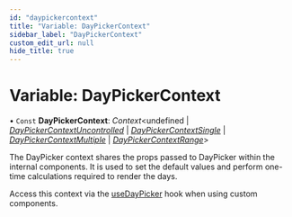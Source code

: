 ```yaml
---
id: "daypickercontext"
title: "Variable: DayPickerContext"
sidebar_label: "DayPickerContext"
custom_edit_url: null
hide_title: true
---
```


# Variable: DayPickerContext

• `Const` **DayPickerContext**: *Context*<undefined \| [*DayPickerContextUncontrolled*](../interfaces/daypickercontextuncontrolled.md) \| [*DayPickerContextSingle*](../interfaces/daypickercontextsingle.md) \| [*DayPickerContextMultiple*](../interfaces/daypickercontextmultiple.md) \| [*DayPickerContextRange*](../interfaces/daypickercontextrange.md)\>

The DayPicker context shares the props passed to DayPicker within the
internal components. It is used to set the default values and  perform
one-time calculations required to render the days.

Access this context via the [useDayPicker](../functions/usedaypicker.md) hook when using custom
components.
